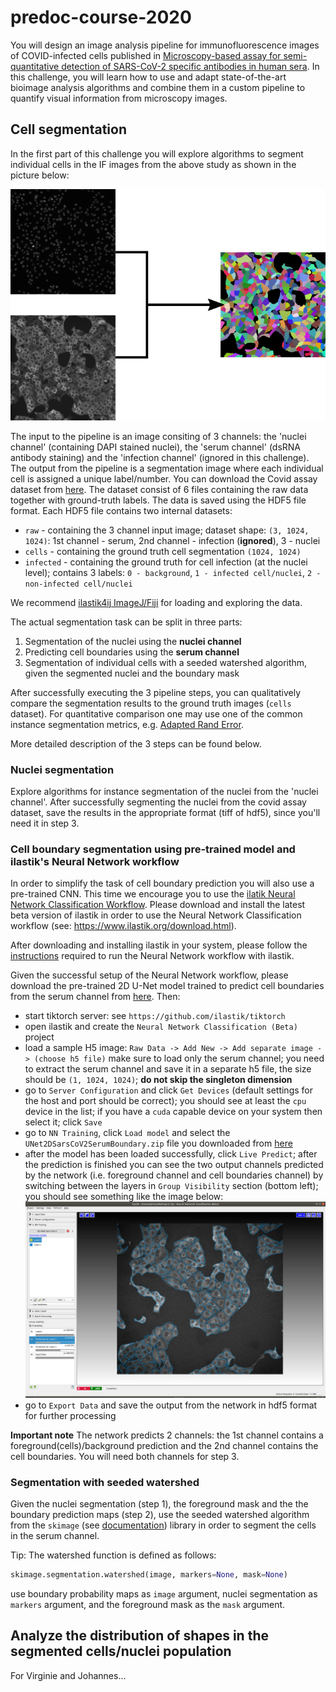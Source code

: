 # predoc-course-2020

You will design an image analysis pipeline for immunofluorescence images of COVID-infected cells published in [Microscopy-based assay for semi-quantitative detection of SARS-CoV-2 specific antibodies in human sera](https://www.biorxiv.org/content/10.1101/2020.06.15.152587v2). 
In this challenge, you will learn how to use and adapt state-of-the-art bioimage analysis algorithms and combine them in 
a custom pipeline to quantify visual information from microscopy images.

## Cell segmentation
In the first part of this challenge you will explore algorithms to segment individual cells in the IF images from the above 
study as shown in the picture below:

![cell_segm](img/cell_segm.png?raw=true "Serum cells segmentation pipeline")

The input to the pipeline is an image consiting of 3 channels: the 'nuclei channel' (containing DAPI stained nuclei), the 'serum channel' (dsRNA antibody staining) and the 'infection channel' (ignored in this challenge).
The output from the pipeline is a segmentation image where each individual cell is assigned a unique label/number.
You can download the Covid assay dataset from [here](https://oc.embl.de/index.php/s/gfpnDykYgcxoM7y).
The dataset consist of 6 files containing the raw data together with ground-truth labels.
The data is saved using the HDF5 file format. Each HDF5 file contains two internal datasets:
* `raw` - containing the 3 channel input image; dataset shape: `(3, 1024, 1024)`: 1st channel - serum, 2nd channel - infection (**ignored**), 3 - nuclei
* `cells` - containing the ground truth cell segmentation `(1024, 1024)`
* `infected` - containing the ground truth for cell infection (at the nuclei level); contains 3 labels: `0 - background`, `1 - infected cell/nuclei`, `2 - non-infected cell/nuclei` 

We recommend [ilastik4ij ImageJ/Fiji](https://github.com/ilastik/ilastik4ij) for loading and exploring the data. 

The actual segmentation task can be split in three parts:
1. Segmentation of the nuclei using the **nuclei channel**
2. Predicting cell boundaries using the **serum channel**
3. Segmentation of individual cells with a seeded watershed algorithm, given the segmented nuclei and the boundary mask

After successfully executing the 3 pipeline steps, you can qualitatively compare the segmentation results to the ground truth images (`cells` dataset).
For quantitative comparison one may use one of the common instance segmentation metrics, e.g. [Adapted Rand Error](https://scikit-image.org/docs/dev/api/skimage.metrics.html#skimage.metrics.adapted_rand_error).

More detailed description of the 3 steps can be found below.

### Nuclei segmentation 
Explore algorithms for instance segmentation of the nuclei from the 'nuclei channel'.
After successfully segmenting the nuclei from the covid assay dataset, save the results in the appropriate format (tiff of hdf5),
since you'll need it in step 3.

### Cell boundary segmentation using pre-trained model and ilastik's Neural Network workflow
In order to simplify the task of cell boundary prediction you will also use a pre-trained CNN.
This time we encourage you to use the [ilatik Neural Network Classification Workflow](https://www.ilastik.org/documentation/nn/nn).
Please download and install the latest beta version of ilastik in order to use the Neural Network Classification workflow (see: https://www.ilastik.org/download.html).

After downloading and installing ilastik in your system, please follow the [instructions](https://github.com/ilastik/tiktorch)
required to run the Neural Network workflow with ilastik.

Given the successful setup of the Neural Network workflow, please download the pre-trained 2D U-Net model trained to predict
cell boundaries from the serum channel from [here](https://oc.embl.de/index.php/s/wCw0u5dJ5J3SDOE).
Then:
* start tiktorch server: see `https://github.com/ilastik/tiktorch`
* open ilastik and create the `Neural Network Classification (Beta)` project
* load a sample H5 image: `Raw Data -> Add New -> Add separate image -> (choose h5 file)`
make sure to load only the serum channel; you need to extract the serum channel and save it in a separate h5 file, the size should be `(1, 1024, 1024)`; **do not skip the singleton dimension**
* go to `Server Configuration` and click `Get Devices` (default settings for the host and port should be correct);
you should see at least the `cpu` device in the list; if you have a `cuda` capable device on your system then select it; click `Save`
* go to `NN Training`, click `Load model` and select the `UNet2DSarsCoV2SerumBoundary.zip` file you downloaded from [here](https://oc.embl.de/index.php/s/wCw0u5dJ5J3SDOE)
* after the model has been loaded successfully, click `Live Predict`; after the prediction is finished you can see the two output channels
predicted by the network (i.e. foreground channel and cell boundaries channel) by switching between the layers in `Group Visibility` section (bottom left);
you should see something like the image below:
![cell_segm](img/ilastik_nn_workflow.png?raw=true "NN workflow")
* go to `Export Data` and save the output from the network in hdf5 format for further processing

**Important note**
The network predicts 2 channels: the 1st channel contains a foreground(cells)/background prediction and the 2nd channel
contains the cell boundaries. You will need both channels for step 3.

### Segmentation with seeded watershed
Given the nuclei segmentation (step 1), the foreground mask and the the boundary prediction maps (step 2),
use the seeded watershed algorithm from the `skimage` (see [documentation](https://scikit-image.org/docs/stable/api/skimage.segmentation.html#skimage.segmentation.watershed))
library in order to segment the cells in the serum channel.

Tip:
The watershed function is defined as follows:
```python
skimage.segmentation.watershed(image, markers=None, mask=None)
```
use boundary probability maps as `image` argument, nuclei segmentation as `markers` argument, and the foreground mask as the `mask` argument.
 
## Analyze the distribution of shapes in the segmented cells/nuclei population
For Virginie and Johannes... 